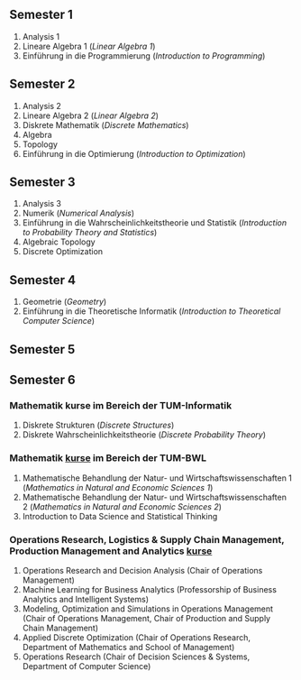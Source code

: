 ## Semester 1
1. Analysis 1
2. Lineare Algebra 1 (*Linear Algebra 1*)
3. Einführung in die Programmierung (*Introduction to Programming*)

## Semester 2
1. Analysis 2
2. Lineare Algebra 2 (*Linear Algebra 2*)
3. Diskrete Mathematik (*Discrete Mathematics*)
4. Algebra
5. Topology
6. Einführung in die Optimierung (*Introduction to Optimization*)

## Semester 3
1. Analysis 3
2. Numerik (*Numerical Analysis*)
3. Einführung in die Wahrscheinlichkeitstheorie und Statistik (*Introduction to Probability Theory and Statistics*)
4. Algebraic Topology 
5. Discrete Optimization

## Semester 4
1. Geometrie (*Geometry*)
2. Einführung in die Theoretische Informatik (*Introduction to Theoretical Computer Science*)

## Semester 5

## Semester 6

### Mathematik kurse im Bereich der TUM-Informatik
1. Diskrete Strukturen (*Discrete Structures*)
2. Diskrete Wahrscheinlichkeitstheorie (*Discrete Probability Theory*)

### Mathematik [kurse](MBNW) im Bereich der TUM-BWL
1. Mathematische Behandlung der Natur- und Wirtschaftswissenschaften 1 (*Mathematics in Natural and Economic Sciences 1*)
2. Mathematische Behandlung der Natur- und Wirtschaftswissenschaften 2 (*Mathematics in Natural and Economic Sciences 2*)
3. Introduction to Data Science and Statistical Thinking 

### Operations Research, Logistics & Supply Chain Management, Production Management and Analytics [kurse](TUM-BWL)
1. Operations Research and Decision Analysis (Chair of Operations Management)
3. Machine Learning for Business Analytics (Professorship of Business Analytics and Intelligent Systems)
4. Modeling, Optimization and Simulations in Operations Management (Chair of Operations Management, Chair of Production and Supply Chain Management)
5. Applied Discrete Optimization (Chair of Operations Research, Department of Mathematics and School of Management)
6. Operations Research (Chair of Decision Sciences & Systems, Department of Computer Science)
